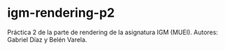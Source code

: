 # igm-rendering-p2
Práctica 2 de la parte de rendering de la asignatura IGM (MUEI). Autores: Gabriel Díaz y Belén Varela.
